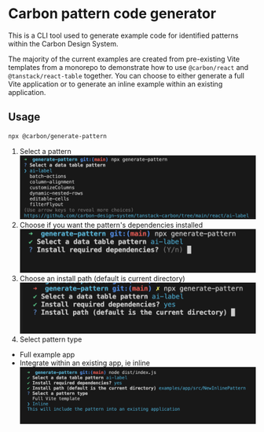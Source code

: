 # Carbon pattern code generator

This is a CLI tool used to generate example code for identified patterns within the Carbon Design System.

The majority of the current examples are created from pre-existing Vite templates from a monorepo to demonstrate how to use `@carbon/react` and `@tanstack/react-table` together. You can choose to either generate a full Vite application or to generate an inline example within an existing application.

## Usage

```bash
npx @carbon/generate-pattern
```

1. Select a pattern
   ![Usage screenshot](/assets/gen-pattern-usage.png)
2. Choose if you want the pattern's dependencies installed
   ![Install dependencies step](/assets/install-deps.png)
3. Choose an install path (default is current directory)
   ![Install path step](/assets/install-path.png)
4. Select pattern type

- Full example app
- Integrate within an existing app, ie inline
  ![Pattern type](/assets/pattern_type.png)
